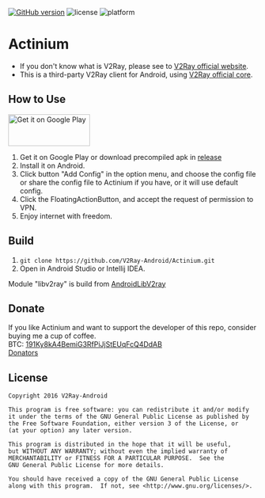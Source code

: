 [![GitHub version](https://badge.fury.io/gh/V2Ray-Android%2FActinium.svg)](https://github.com/V2Ray-Android/Actinium/releases) ![license](http://img.shields.io/badge/license-GPLv3-brightgreen.svg) ![platform](http://img.shields.io/badge/platform-Android-blue.svg)
# Actinium

* If you don't know what is V2Ray, please see to [V2Ray official website](http://www.v2ray.com).
* This is a third-party V2Ray client for Android, using [V2Ray official core](https://github.com/v2ray/v2ray-core).

## How to Use

<a href="https://play.google.com/store/apps/details?id=com.v2ray.actinium">
<img alt="Get it on Google Play" src="https://play.google.com/intl/en_us/badges/images/generic/en_badge_web_generic.png" width="165" height="64" />
</a>

1. Get it on Google Play or download precompiled apk in [release](https://github.com/V2Ray-Android/Actinium/releases)
2. Install it on Android.
3. Click button "Add Config" in the option menu, and choose the config file or share the config file to Actinium if you have, or it will use default config.
4. Click the FloatingActionButton, and accept the request of permission to VPN.
5. Enjoy internet with freedom.

## Build

1. `git clone https://github.com/V2Ray-Android/Actinium.git`
2. Open in Android Studio or Intellij IDEA.

Module "libv2ray" is build from [AndroidLibV2ray](https://github.com/V2Ray-Android/AndroidLibV2ray)

## Donate

If you like Actinium and want to support the developer of this repo, consider buying me a cup of coffee.  
BTC: [191Ky8kA4BemiG3RfPiJjStEUqFcQ4DdAB](https://blockchain.info/address/191Ky8kA4BemiG3RfPiJjStEUqFcQ4DdAB)  
[Donators](https://github.com/V2Ray-Android/Actinium/blob/master/DONATORS.md)

## License
```
Copyright 2016 V2Ray-Android

This program is free software: you can redistribute it and/or modify
it under the terms of the GNU General Public License as published by
the Free Software Foundation, either version 3 of the License, or
(at your option) any later version.

This program is distributed in the hope that it will be useful,
but WITHOUT ANY WARRANTY; without even the implied warranty of
MERCHANTABILITY or FITNESS FOR A PARTICULAR PURPOSE.  See the
GNU General Public License for more details.

You should have received a copy of the GNU General Public License
along with this program.  If not, see <http://www.gnu.org/licenses/>.
```